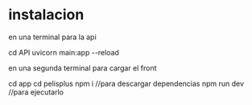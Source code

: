# instalacion

en una terminal para la api

cd API
uvicorn main:app --reload

en una segunda terminal para cargar el front

cd app
cd pelisplus
npm i               //para descargar dependencias
npm run dev         //para ejecutarlo